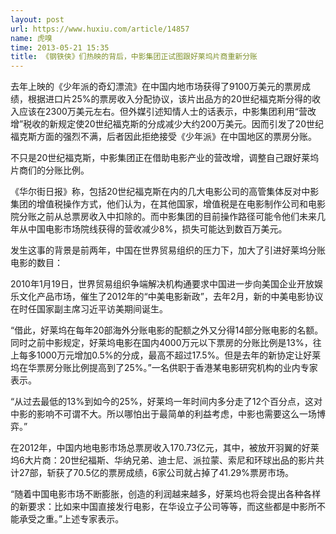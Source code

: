 ```yaml
---
layout: post
url: https://www.huxiu.com/article/14857
name: 虎嗅
time: 2013-05-21 15:35
title: 《钢铁侠》们热映的背后，中影集团正试图跟好莱坞片商重新分账
---
```

去年上映的《少年派的奇幻漂流》在中国内地市场获得了9100万美元的票房成绩，根据进口片25%的票房收入分配协议，该片出品方的20世纪福克斯分得的收入应该在2300万美元左右。但外媒引述知情人士的话表示，中影集团利用“营改增”税收的新规定使20世纪福克斯的分成减少大约200万美元。因而引发了20世纪福克斯方面的强烈不满，后者因此拒绝接受《少年派》在中国地区的票房分账。

不只是20世纪福克斯，中影集团正在借助电影产业的营改增，调整自己跟好莱坞片商们的分账比例。

《华尔街日报》称，包括20世纪福克斯在内的几大电影公司的高管集体反对中影集团的增值税操作方式，他们认为，在其他国家，增值税是在电影制作公司和电影院分账之前从总票房收入中扣除的。而中影集团的目前操作路径可能令他们未来几年从中国电影市场院线获得的营收减少8%，损失可能达到数百万美元。

发生这事的背景是前两年，中国在世界贸易组织的压力下，加大了引进好莱坞分账电影的数目：

2010年1月19日，世界贸易组织争端解决机构通要求中国进一步向美国企业开放娱乐文化产品市场，催生了2012年的“中美电影新政”，去年2月，新的中美电影协议在时任国家副主席习近平访美期间诞生。

“借此，好莱坞在每年20部海外分账电影的配额之外又分得14部分账电影的名额。同时之前中影规定，好莱坞电影在国内4000万元以下票房的分账比例是13%，往上每多1000万元增加0.5%的分成，最高不超过17.5%。但是去年的新协定让好莱坞在华票房分账比例提高到了25%。”一名供职于香港某电影研究机构的业内专家表示。

“从过去最低的13%到如今的25%，好莱坞一年时间内多分走了12个百分点，这对中影的影响不可谓不大。所以哪怕出于最简单的利益考虑，中影也需要这么一场博弈。”

在2012年，中国内地电影市场总票房收入170.73亿元，其中，被放开羽翼的好莱坞6大片商：20世纪福斯、华纳兄弟、迪士尼、派拉蒙、索尼和环球出品的影片共计27部，斩获了70.5亿的票房成绩，6家公司就占掉了41.29%票房市场。

“随着中国电影市场不断膨胀，创造的利润越来越多，好莱坞也将会提出各种各样的新要求：比如来中国直接发行电影，在华设立子公司等等，而这些都是中影所不能承受之重。”上述专家表示。

